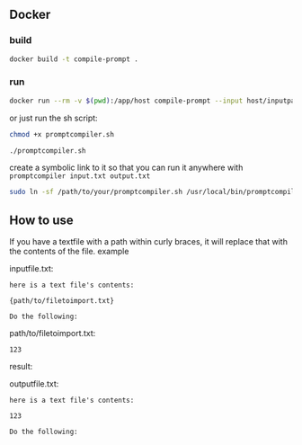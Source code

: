 ## Docker
### build
```sh
docker build -t compile-prompt .
```
### run
```sh
docker run --rm -v $(pwd):/app/host compile-prompt --input host/inputpath.txt --output host/outputpath.txt
```
or just run the sh script:

```sh
chmod +x promptcompiler.sh
```

```sh
./promptcompiler.sh
```

create a symbolic link to it so that you can run it anywhere with ```promptcompiler input.txt output.txt```
```sh
sudo ln -sf /path/to/your/promptcompiler.sh /usr/local/bin/promptcompiler
```
## How to use
If you have a textfile with a path within curly braces, it will replace that with the contents of the file.
example

inputfile.txt:

```
here is a text file's contents:

{path/to/filetoimport.txt}

Do the following:
```

path/to/filetoimport.txt:

```
123
```

result:

outputfile.txt:

```
here is a text file's contents:

123

Do the following:
```
